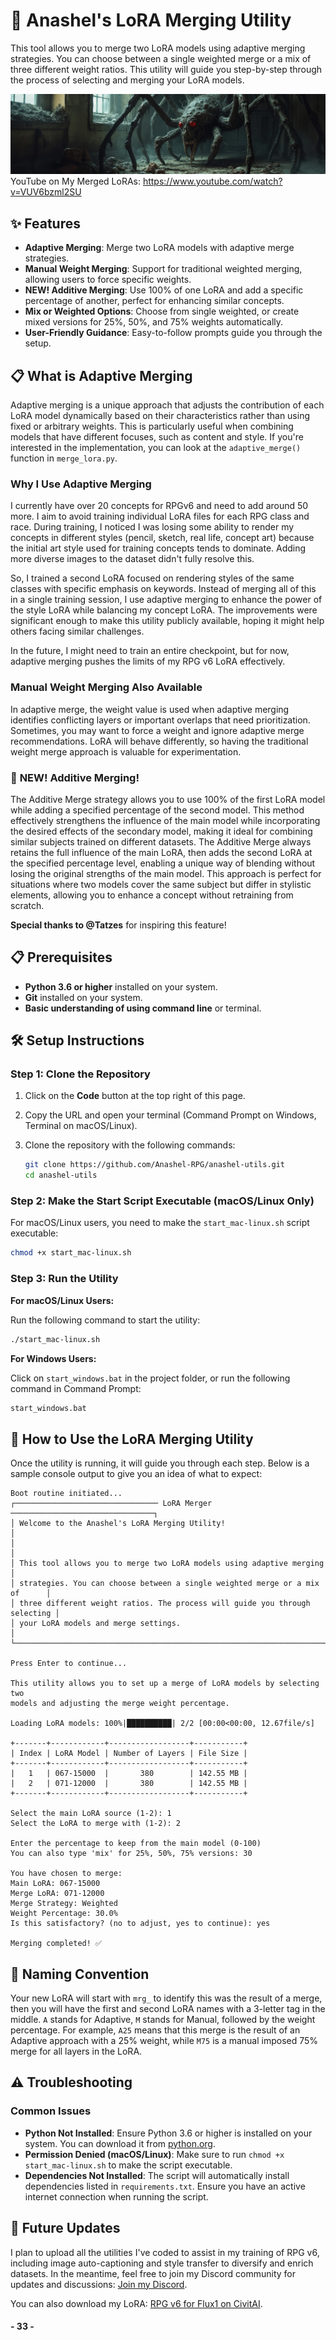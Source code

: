 
# 🎨 Anashel's LoRA Merging Utility

This tool allows you to merge two LoRA models using adaptive merging strategies. You can choose between a single weighted merge or a mix of three different weight ratios. This utility will guide you step-by-step through the process of selecting and merging your LoRA models.

![Anashel's LoRA Merging Utility](readme_images/spider.jpg)
YouTube on My Merged LoRAs: https://www.youtube.com/watch?v=VUV6bzml2SU

## ✨ Features

- **Adaptive Merging**: Merge two LoRA models with adaptive merge strategies.
- **Manual Weight Merging**: Support for traditional weighted merging, allowing users to force specific weights.
- **NEW! Additive Merging**: Use 100% of one LoRA and add a specific percentage of another, perfect for enhancing similar concepts.
- **Mix or Weighted Options**: Choose from single weighted, or create mixed versions for 25%, 50%, and 75% weights automatically.
- **User-Friendly Guidance**: Easy-to-follow prompts guide you through the setup.

## 📋 What is Adaptive Merging

Adaptive merging is a unique approach that adjusts the contribution of each LoRA model dynamically based on their characteristics rather than using fixed or arbitrary weights. This is particularly useful when combining models that have different focuses, such as content and style. If you're interested in the implementation, you can look at the `adaptive_merge()` function in `merge_lora.py`.

### Why I Use Adaptive Merging

I currently have over 20 concepts for RPGv6 and need to add around 50 more. I aim to avoid training individual LoRA files for each RPG class and race. During training, I noticed I was losing some ability to render my concepts in different styles (pencil, sketch, real life, concept art) because the initial art style used for training concepts tends to dominate. Adding more diverse images to the dataset didn't fully resolve this.

So, I trained a second LoRA focused on rendering styles of the same classes with specific emphasis on keywords. Instead of merging all of this in a single training session, I use adaptive merging to enhance the power of the style LoRA while balancing my concept LoRA. The improvements were significant enough to make this utility publicly available, hoping it might help others facing similar challenges.

In the future, I might need to train an entire checkpoint, but for now, adaptive merging pushes the limits of my RPG v6 LoRA effectively.

### Manual Weight Merging Also Available
In adaptive merge, the weight value is used when adaptive merging identifies conflicting layers or important overlaps that need prioritization. Sometimes, you may want to force a weight and ignore adaptive merge recommendations. LoRA will behave differently, so having the traditional weight merge approach is valuable for experimentation.

### 🚨 **NEW! Additive Merging**!  
The Additive Merge strategy allows you to use 100% of the first LoRA model while adding a specified percentage of the second model. This method effectively strengthens the influence of the main model while incorporating the desired effects of the secondary model, making it ideal for combining similar subjects trained on different datasets. The Additive Merge always retains the full influence of the main LoRA, then adds the second LoRA at the specified percentage level, enabling a unique way of blending without losing the original strengths of the main model. This approach is perfect for situations where two models cover the same subject but differ in stylistic elements, allowing you to enhance a concept without retraining from scratch.

**Special thanks to @Tatzes** for inspiring this feature! 

## 📋 Prerequisites

- **Python 3.6 or higher** installed on your system.
- **Git** installed on your system.
- **Basic understanding of using command line** or terminal.

## 🛠️ Setup Instructions

### Step 1: Clone the Repository

1. Click on the **Code** button at the top right of this page.
2. Copy the URL and open your terminal (Command Prompt on Windows, Terminal on macOS/Linux).
3. Clone the repository with the following commands:

   ```bash
   git clone https://github.com/Anashel-RPG/anashel-utils.git
   cd anashel-utils
   ```

### Step 2: Make the Start Script Executable (macOS/Linux Only)

For macOS/Linux users, you need to make the `start_mac-linux.sh` script executable:

```bash
chmod +x start_mac-linux.sh
```

### Step 3: Run the Utility

**For macOS/Linux Users:**

Run the following command to start the utility:

```bash
./start_mac-linux.sh
```

**For Windows Users:**

Click on `start_windows.bat` in the project folder, or run the following command in Command Prompt:

```cmd
start_windows.bat
```

## 📖 How to Use the LoRA Merging Utility

Once the utility is running, it will guide you through each step. Below is a sample console output to give you an idea of what to expect:

```
Boot routine initiated...
┌──────────────────────────────── LoRA Merger ────────────────────────────────┐
│ Welcome to the Anashel's LoRA Merging Utility!                              │
│                                                                             │
│ This tool allows you to merge two LoRA models using adaptive merging        │
│ strategies. You can choose between a single weighted merge or a mix of      │
│ three different weight ratios. The process will guide you through selecting │
│ your LoRA models and merge settings.                                        │
└─────────────────────────────────────────────────────────────────────────────┘

Press Enter to continue...

This utility allows you to set up a merge of LoRA models by selecting two 
models and adjusting the merge weight percentage.

Loading LoRA models: 100%|██████████| 2/2 [00:00<00:00, 12.67file/s]

+-------+------------+------------------+-----------+
| Index | LoRA Model | Number of Layers | File Size |
+-------+------------+------------------+-----------+
|   1   | 067-15000  |       380        | 142.55 MB |
|   2   | 071-12000  |       380        | 142.55 MB |
+-------+------------+------------------+-----------+

Select the main LoRA source (1-2): 1
Select the LoRA to merge with (1-2): 2

Enter the percentage to keep from the main model (0-100)
You can also type 'mix' for 25%, 50%, 75% versions: 30

You have chosen to merge:
Main LoRA: 067-15000
Merge LoRA: 071-12000
Merge Strategy: Weighted
Weight Percentage: 30.0%
Is this satisfactory? (no to adjust, yes to continue): yes

Merging completed! ✅
```

## 📖 Naming Convention

Your new LoRA will start with `mrg_` to identify this was the result of a merge, then you will have the first and second LoRA names with a 3-letter tag in the middle. `A` stands for Adaptive, `M` stands for Manual, followed by the weight percentage. For example, `A25` means that this merge is the result of an Adaptive approach with a 25% weight, while `M75` is a manual imposed 75% merge for all layers in the LoRA.

## ⚠️ Troubleshooting

### Common Issues

- **Python Not Installed**: Ensure Python 3.6 or higher is installed on your system. You can download it from [python.org](https://www.python.org/downloads/).
- **Permission Denied (macOS/Linux)**: Make sure to run `chmod +x start_mac-linux.sh` to make the script executable.
- **Dependencies Not Installed**: The script will automatically install dependencies listed in `requirements.txt`. Ensure you have an active internet connection when running the script.

## 🚀 Future Updates

I plan to upload all the utilities I've coded to assist in my training of RPG v6, including image auto-captioning and style transfer to diversify and enrich datasets. In the meantime, feel free to join my Discord community for updates and discussions: [Join my Discord](https://discord.gg/byecho).

You can also download my LoRA: [RPG v6 for Flux1 on CivitAI](https://civitai.com/models/647159/rpg-v6-flux-1).

#### - 33 -  ####